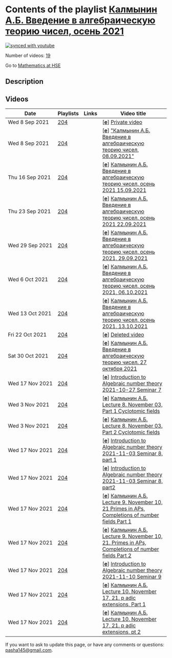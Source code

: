 # Contents of the playlist [Калмынин А.Б. Введение в алгебраическую теорию чисел, осень 2021](https://www.youtube.com/playlist?list=PLq3E5oubNNoCmoQs-ZI4rUCHG0zMt0oZw)

[![synced with youtube](https://img.shields.io/github/last-commit/mathphysschool/mathphysschool.github.io/autoupdate1?label=synced%20with%20youtube)](https://github.com/mathphysschool/mathphysschool.github.io/commits/autoupdate1)

Number of videos: [19](#videos)

Go to [Mathematics at HSE](../README.md)

## Description



## Videos

|Date|Playlists|Links|Video title|
|---|---|---|---|
| Wed&nbsp;8&nbsp;Sep&nbsp;2021 | [204](../playlists/204 "Калмынин А.Б. Введение в алгебраическую теорию чисел, осень 2021") |  | [[**e**](https://studio.youtube.com/video/cO7WI1RSl1U/edit "Edit")] [Private video](https://www.youtube.com/watch?v=cO7WI1RSl1U&list=PLq3E5oubNNoCmoQs-ZI4rUCHG0zMt0oZw "This video is private.") |
| Wed&nbsp;8&nbsp;Sep&nbsp;2021 | [204](../playlists/204 "Калмынин А.Б. Введение в алгебраическую теорию чисел, осень 2021") |  | [[**e**](https://studio.youtube.com/video/26NS6HV5d64/edit "Edit")] [&#34;Калмынин А.Б. Введение в алгебраическую теорию чисел,  08.09.2021&#34;](https://www.youtube.com/watch?v=26NS6HV5d64&list=PLq3E5oubNNoCmoQs-ZI4rUCHG0zMt0oZw "Kalmylin A.B. Introduction to Algebraic Number Theory") |
| Thu&nbsp;16&nbsp;Sep&nbsp;2021 | [204](../playlists/204 "Калмынин А.Б. Введение в алгебраическую теорию чисел, осень 2021") |  | [[**e**](https://studio.youtube.com/video/CcMfd9u7ft8/edit "Edit")] [Калмынин А.Б. Введение в алгебраическую теорию чисел, осень 2021 15.09.2021](https://www.youtube.com/watch?v=CcMfd9u7ft8&list=PLq3E5oubNNoCmoQs-ZI4rUCHG0zMt0oZw "Kalmylin A.B. Introduction to Algebraic Number Theory") |
| Thu&nbsp;23&nbsp;Sep&nbsp;2021 | [204](../playlists/204 "Калмынин А.Б. Введение в алгебраическую теорию чисел, осень 2021") |  | [[**e**](https://studio.youtube.com/video/C49yeWYC0EI/edit "Edit")] [Калмынин А.Б. Введение в алгебраическую теорию чисел, осень 2021 22.09.2021](https://www.youtube.com/watch?v=C49yeWYC0EI&list=PLq3E5oubNNoCmoQs-ZI4rUCHG0zMt0oZw "Kalmylin A.B. Introduction to Algebraic Number Theory") |
| Wed&nbsp;29&nbsp;Sep&nbsp;2021 | [204](../playlists/204 "Калмынин А.Б. Введение в алгебраическую теорию чисел, осень 2021") |  | [[**e**](https://studio.youtube.com/video/zvk0EyJIiAw/edit "Edit")] [Калмынин А.Б. Введение в алгебраическую теорию чисел, осень 2021, 29.09.2021](https://www.youtube.com/watch?v=zvk0EyJIiAw&list=PLq3E5oubNNoCmoQs-ZI4rUCHG0zMt0oZw "Kalmylin A.B. Introduction to Algebraic Number Theory") |
| Wed&nbsp;6&nbsp;Oct&nbsp;2021 | [204](../playlists/204 "Калмынин А.Б. Введение в алгебраическую теорию чисел, осень 2021") |  | [[**e**](https://studio.youtube.com/video/RPqdgGPT5pI/edit "Edit")] [Калмынин А.Б. Введение в алгебраическую теорию чисел, осень 2021, 06.10.2021](https://www.youtube.com/watch?v=RPqdgGPT5pI&list=PLq3E5oubNNoCmoQs-ZI4rUCHG0zMt0oZw "Kalmylin A.B. Introduction to Algebraic Number Theory") |
| Wed&nbsp;13&nbsp;Oct&nbsp;2021 | [204](../playlists/204 "Калмынин А.Б. Введение в алгебраическую теорию чисел, осень 2021") |  | [[**e**](https://studio.youtube.com/video/fMiRCS7tFGw/edit "Edit")] [Калмынин А.Б. Введение в алгебраическую теорию чисел, осень 2021, 13.10.2021](https://www.youtube.com/watch?v=fMiRCS7tFGw&list=PLq3E5oubNNoCmoQs-ZI4rUCHG0zMt0oZw "Kalmylin A.B. Introduction to Algebraic Number Theory") |
| Fri&nbsp;22&nbsp;Oct&nbsp;2021 | [204](../playlists/204 "Калмынин А.Б. Введение в алгебраическую теорию чисел, осень 2021") |  | [[**e**](https://studio.youtube.com/video/-QQ_dZrRN_c/edit "Edit")] [Deleted video](https://www.youtube.com/watch?v=-QQ_dZrRN_c&list=PLq3E5oubNNoCmoQs-ZI4rUCHG0zMt0oZw "This video is unavailable.") |
| Sat&nbsp;30&nbsp;Oct&nbsp;2021 | [204](../playlists/204 "Калмынин А.Б. Введение в алгебраическую теорию чисел, осень 2021") |  | [[**e**](https://studio.youtube.com/video/f34HD3iWjeY/edit "Edit")] [Калмынин А.Б. Введение в алгебраическую теорию чисел. 27 октября 2021](https://www.youtube.com/watch?v=f34HD3iWjeY&list=PLq3E5oubNNoCmoQs-ZI4rUCHG0zMt0oZw "Lecture 7") |
| Wed&nbsp;17&nbsp;Nov&nbsp;2021 | [204](../playlists/204 "Калмынин А.Б. Введение в алгебраическую теорию чисел, осень 2021") |  | [[**e**](https://studio.youtube.com/video/eTR0YXtg9JI/edit "Edit")] [Introduction to Algebraic number theory 2021-10-27 Seminar 7](https://www.youtube.com/watch?v=eTR0YXtg9JI&list=PLq3E5oubNNoCmoQs-ZI4rUCHG0zMt0oZw) |
| Wed&nbsp;3&nbsp;Nov&nbsp;2021 | [204](../playlists/204 "Калмынин А.Б. Введение в алгебраическую теорию чисел, осень 2021") |  | [[**e**](https://studio.youtube.com/video/INxkLVQrgbA/edit "Edit")] [Калмынин А.Б. Lecture 8. November 03, Part 1  Cyclotomic fields](https://www.youtube.com/watch?v=INxkLVQrgbA&list=PLq3E5oubNNoCmoQs-ZI4rUCHG0zMt0oZw) |
| Wed&nbsp;3&nbsp;Nov&nbsp;2021 | [204](../playlists/204 "Калмынин А.Б. Введение в алгебраическую теорию чисел, осень 2021") |  | [[**e**](https://studio.youtube.com/video/KG6QiDAy_nM/edit "Edit")] [Калмынин А.Б.  Lecture 8,  November 03.  Part 2  Cyclotomic fields](https://www.youtube.com/watch?v=KG6QiDAy_nM&list=PLq3E5oubNNoCmoQs-ZI4rUCHG0zMt0oZw) |
| Wed&nbsp;17&nbsp;Nov&nbsp;2021 | [204](../playlists/204 "Калмынин А.Б. Введение в алгебраическую теорию чисел, осень 2021") |  | [[**e**](https://studio.youtube.com/video/t2CR2d1D71o/edit "Edit")] [Introduction to Algebraic number theory 2021-11-03 Seminar 8, part 1](https://www.youtube.com/watch?v=t2CR2d1D71o&list=PLq3E5oubNNoCmoQs-ZI4rUCHG0zMt0oZw) |
| Wed&nbsp;17&nbsp;Nov&nbsp;2021 | [204](../playlists/204 "Калмынин А.Б. Введение в алгебраическую теорию чисел, осень 2021") |  | [[**e**](https://studio.youtube.com/video/2DPJ_wY4n8g/edit "Edit")] [Introduction to Algebraic number theory 2021-11-03 Seminar 8, part2](https://www.youtube.com/watch?v=2DPJ_wY4n8g&list=PLq3E5oubNNoCmoQs-ZI4rUCHG0zMt0oZw) |
| Wed&nbsp;17&nbsp;Nov&nbsp;2021 | [204](../playlists/204 "Калмынин А.Б. Введение в алгебраическую теорию чисел, осень 2021") |  | [[**e**](https://studio.youtube.com/video/MFmqw9LlTGc/edit "Edit")] [Калмынин А.Б. Lecture 9. November 10, 21 Primes in APs, Completions of number fields  Part 1](https://www.youtube.com/watch?v=MFmqw9LlTGc&list=PLq3E5oubNNoCmoQs-ZI4rUCHG0zMt0oZw "Introduction to Algebraic number theory") |
| Wed&nbsp;17&nbsp;Nov&nbsp;2021 | [204](../playlists/204 "Калмынин А.Б. Введение в алгебраическую теорию чисел, осень 2021") |  | [[**e**](https://studio.youtube.com/video/aqrh9Uraifw/edit "Edit")] [Калмынин А.Б. Lecture 9. November 10, 21. Primes in APs, Completions of number fields  Part 2](https://www.youtube.com/watch?v=aqrh9Uraifw&list=PLq3E5oubNNoCmoQs-ZI4rUCHG0zMt0oZw "Introduction to Algebraic number theory") |
| Wed&nbsp;17&nbsp;Nov&nbsp;2021 | [204](../playlists/204 "Калмынин А.Б. Введение в алгебраическую теорию чисел, осень 2021") |  | [[**e**](https://studio.youtube.com/video/0dBDf_lx470/edit "Edit")] [Introduction to Algebraic number theory 2021-11-10 Seminar 9](https://www.youtube.com/watch?v=0dBDf_lx470&list=PLq3E5oubNNoCmoQs-ZI4rUCHG0zMt0oZw) |
| Wed&nbsp;17&nbsp;Nov&nbsp;2021 | [204](../playlists/204 "Калмынин А.Б. Введение в алгебраическую теорию чисел, осень 2021") |  | [[**e**](https://studio.youtube.com/video/dixDxzkcroY/edit "Edit")] [Калмынин А.Б. Lecture 10. November 17, 21. p adic extensions, Part 1](https://www.youtube.com/watch?v=dixDxzkcroY&list=PLq3E5oubNNoCmoQs-ZI4rUCHG0zMt0oZw) |
| Wed&nbsp;17&nbsp;Nov&nbsp;2021 | [204](../playlists/204 "Калмынин А.Б. Введение в алгебраическую теорию чисел, осень 2021") |  | [[**e**](https://studio.youtube.com/video/2G1eZezAd3g/edit "Edit")] [Калмынин А.Б. Lecture 10. November 17, 21. p adic extensions, pt 2](https://www.youtube.com/watch?v=2G1eZezAd3g&list=PLq3E5oubNNoCmoQs-ZI4rUCHG0zMt0oZw) |


 If you want to ask to update this page, or have any comments or questions: <pasha145@gmail.com>.